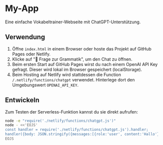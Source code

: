 # My-App

Eine einfache Vokabeltrainer-Webseite mit ChatGPT-Unterstützung.

## Verwendung

1. Öffne `index.html` in einem Browser oder hoste das Projekt auf GitHub Pages oder Netlify.
2. Klicke auf "🧠 Frage zur Grammatik", um den Chat zu öffnen.
3. Beim ersten Start auf GitHub Pages wirst du nach einem OpenAI API Key gefragt. Dieser wird lokal im Browser gespeichert (localStorage).
4. Beim Hosting auf Netlify wird stattdessen die Function `/.netlify/functions/chatgpt` verwendet. Hinterlege dort den Umgebungswert `OPENAI_API_KEY`.

## Entwickeln

Zum Testen der Serverless-Funktion kannst du sie direkt aufrufen:

```bash
node -e "require('./netlify/functions/chatgpt.js')"
node - <<'EOJS'
const handler = require('./netlify/functions/chatgpt.js').handler;
handler({body: JSON.stringify({messages:[{role:'user', content:'Hallo'}]})}).then(r=>console.log(r.statusCode)).catch(err=>console.error(err));
EOJS
```
